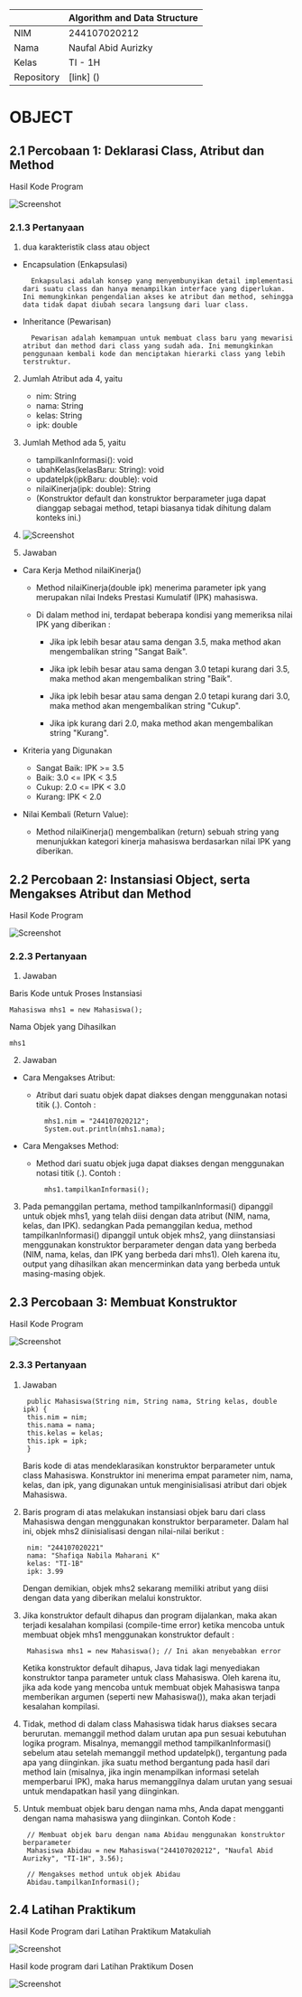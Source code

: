 |  | Algorithm and Data Structure |
|--|--|
| NIM |  244107020212|
| Nama |  Naufal Abid Aurizky |
| Kelas | TI - 1H |
| Repository | [link] () |

# OBJECT
 
## 2.1 Percobaan 1: Deklarasi Class, Atribut dan Method

Hasil Kode Program

![Screenshot](img/P1.png)

### 2.1.3 Pertanyaan

1. dua karakteristik class atau object
- Encapsulation (Enkapsulasi)

        Enkapsulasi adalah konsep yang menyembunyikan detail implementasi dari suatu class dan hanya menampilkan interface yang diperlukan. Ini memungkinkan pengendalian akses ke atribut dan method, sehingga data tidak dapat diubah secara langsung dari luar class.

- Inheritance (Pewarisan)

        Pewarisan adalah kemampuan untuk membuat class baru yang mewarisi atribut dan method dari class yang sudah ada. Ini memungkinkan penggunaan kembali kode dan menciptakan hierarki class yang lebih terstruktur.

2. Jumlah Atribut ada 4, yaitu

    - nim: String
    - nama: String
    - kelas: String
    - ipk: double

3. Jumlah Method ada 5, yaitu

    - tampilkanInformasi(): void
    - ubahKelas(kelasBaru: String): void
    - updateIpk(ipkBaru: double): void
    - nilaiKinerja(ipk: double): String
    - (Konstruktor default dan konstruktor berparameter juga dapat dianggap sebagai method, tetapi biasanya tidak dihitung dalam konteks ini.)

4. ![Screenshot](img/P2.png)

5. Jawaban 

- Cara Kerja Method nilaiKinerja()

    - Method nilaiKinerja(double ipk) menerima parameter ipk yang merupakan nilai Indeks Prestasi Kumulatif (IPK) mahasiswa.

    - Di dalam method ini, terdapat beberapa kondisi yang memeriksa nilai IPK yang diberikan :

        - Jika ipk lebih besar atau sama dengan 3.5, maka method akan mengembalikan string "Sangat Baik".

        - Jika ipk lebih besar atau sama dengan 3.0 tetapi kurang dari 3.5, maka method akan mengembalikan string "Baik".

        - Jika ipk lebih besar atau sama dengan 2.0 tetapi kurang dari 3.0, maka method akan mengembalikan string "Cukup".
        
        - Jika ipk kurang dari 2.0, maka method akan mengembalikan string "Kurang".
    
- Kriteria yang Digunakan

    - Sangat Baik: IPK >= 3.5
    - Baik: 3.0 <= IPK < 3.5
    - Cukup: 2.0 <= IPK < 3.0
    - Kurang: IPK < 2.0
   
- Nilai Kembali (Return Value):

    - Method nilaiKinerja() mengembalikan (return) sebuah string yang menunjukkan kategori kinerja mahasiswa berdasarkan nilai IPK yang diberikan.


## 2.2 Percobaan 2: Instansiasi Object, serta Mengakses Atribut dan Method

Hasil Kode Program

![Screenshot](img/P3.png)

### 2.2.3 Pertanyaan

1. Jawaban

Baris Kode untuk Proses Instansiasi

    Mahasiswa mhs1 = new Mahasiswa();

Nama Objek yang Dihasilkan

    mhs1

2. Jawaban

- Cara Mengakses Atribut:

    - Atribut dari suatu objek dapat diakses dengan menggunakan notasi titik (.). Contoh :

            mhs1.nim = "244107020212";
            System.out.println(mhs1.nama);

- Cara Mengakses Method:

    - Method dari suatu objek juga dapat diakses dengan menggunakan notasi titik (.). Contoh :

            mhs1.tampilkanInformasi();

3. Pada pemanggilan pertama, method tampilkanInformasi() dipanggil untuk objek mhs1, yang telah diisi dengan data atribut (NIM, nama, kelas, dan IPK). sedangkan Pada pemanggilan kedua, method tampilkanInformasi() dipanggil untuk objek mhs2, yang diinstansiasi menggunakan konstruktor berparameter dengan data yang berbeda (NIM, nama, kelas, dan IPK yang berbeda dari mhs1). Oleh karena itu, output yang dihasilkan akan mencerminkan data yang berbeda untuk masing-masing objek.


## 2.3 Percobaan 3: Membuat Konstruktor

Hasil Kode Program

![Screenshot](img/P4.png)

### 2.3.3 Pertanyaan

1. Jawaban

        public Mahasiswa(String nim, String nama, String kelas, double ipk) {
        this.nim = nim;
        this.nama = nama;
        this.kelas = kelas;
        this.ipk = ipk;
        }

    Baris kode di atas mendeklarasikan konstruktor berparameter untuk class Mahasiswa. Konstruktor ini menerima empat parameter nim, nama, kelas, dan ipk, yang digunakan untuk menginisialisasi atribut dari objek Mahasiswa.

2. Baris program di atas melakukan instansiasi objek baru dari class Mahasiswa dengan menggunakan konstruktor berparameter. Dalam hal ini, objek mhs2 diinisialisasi dengan nilai-nilai berikut :

        nim: "244107020221"
        nama: "Shafiqa Nabila Maharani K"
        kelas: "TI-1B"
        ipk: 3.99

    Dengan demikian, objek mhs2 sekarang memiliki atribut yang diisi dengan data yang diberikan melalui konstruktor.

3. Jika konstruktor default dihapus dan program dijalankan, maka akan terjadi kesalahan kompilasi (compile-time error) ketika mencoba untuk membuat objek mhs1 menggunakan konstruktor default :

        Mahasiswa mhs1 = new Mahasiswa(); // Ini akan menyebabkan error

    Ketika konstruktor default dihapus, Java tidak lagi menyediakan konstruktor tanpa parameter untuk class Mahasiswa. Oleh karena itu, jika ada kode yang mencoba untuk membuat objek Mahasiswa tanpa memberikan argumen (seperti new Mahasiswa()), maka akan terjadi kesalahan kompilasi.

4. Tidak, method di dalam class Mahasiswa tidak harus diakses secara berurutan. memanggil method dalam urutan apa pun sesuai kebutuhan logika program. Misalnya, memanggil method tampilkanInformasi() sebelum atau setelah memanggil method updateIpk(), tergantung pada apa yang diinginkan. jika suatu method bergantung pada hasil dari method lain (misalnya, jika ingin menampilkan informasi setelah memperbarui IPK), maka harus memanggilnya dalam urutan yang sesuai untuk mendapatkan hasil yang diinginkan.

5. Untuk membuat objek baru dengan nama mhs<NamaMahasiswa>, Anda dapat mengganti <NamaMahasiswa> dengan nama mahasiswa yang diinginkan. Contoh Kode : 

        // Membuat objek baru dengan nama Abidau menggunakan konstruktor berparameter
        Mahasiswa Abidau = new Mahasiswa("244107020212", "Naufal Abid Aurizky", "TI-1H", 3.56);

        // Mengakses method untuk objek Abidau
        Abidau.tampilkanInformasi();

## 2.4 Latihan Praktikum

Hasil Kode Program dari Latihan Praktikum Matakuliah

![Screenshot](img/P5.png)

Hasil kode program dari Latihan Praktikum Dosen 

![Screenshot](img/P6.png)